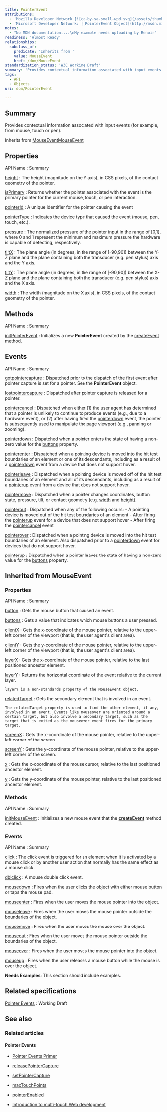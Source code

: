 ```yaml
---
title: PointerEvent
attributions:
  - 'Mozilla Developer Network [![cc-by-sa-small-wpd.svg](/assets/thumb/8/8c/cc-by-sa-small-wpd.svg/120px-cc-by-sa-small-wpd.svg.png)](http://creativecommons.org/licenses/by-sa/3.0/us/): [[PointerEvent(under construction)](https://developer.mozilla.org/en-US/docs/Web/API/PointerEvent) Article]'
  - 'Microsoft Developer Network: [[PointerEvent Object](http://msdn.microsoft.com/en-us/library/ie/hh772103(v=vs.85).aspx) Article]'
notes:
  - "No MDN documentation....\nMy example needs uploading by Renoir"
readiness: 'Almost Ready'
relationships:
  subclass_of:
    predicate: 'Inherits from '
    value: MouseEvent
    href: /dom/MouseEvent
standardization_status: 'W3C Working Draft'
summary: 'Provides contextual information associated with input events (for example, from mouse, touch or pen).'
tags:
  - API
  - Objects
uri: dom/PointerEvent

---
```

## <span>Summary</span>

Provides contextual information associated with input events (for example, from mouse, touch or pen).

Inherits from [MouseEvent](/dom/MouseEvent)[MouseEvent](/dom/MouseEvent)

## <span>Properties</span>

API Name
:   Summary

[height](/dom/PointerEvent/height)
:   The height (magnitude on the Y axis), in CSS pixels, of the contact geometry of the pointer.

[isPrimary](/dom/PointerEvent/isPrimary)
:   Returns whether the pointer associated with the event is the primary pointer for the current mouse, touch, or pen interaction.

[pointerId](/dom/PointerEvent/pointerId)
:   A unique identifier for the pointer causing the event

[pointerType](/dom/PointerEvent/pointerType)
:   Indicates the device type that caused the event (mouse, pen, touch, etc.).

[pressure](/dom/PointerEvent/pressure)
:   The normalized pressure of the pointer input in the range of [0,1], where 0 and 1 represent the minimum and maximum pressure the hardware is capable of detecting, respectively.

[tiltX](/dom/PointerEvent/tiltX)
:   The plane angle (in degrees, in the range of [-90,90]) between the Y-Z plane and the plane containing both the transducer (e.g. pen stylus) axis and the Y axis.

[tiltY](/dom/PointerEvent/tiltY)
:   The plane angle (in degrees, in the range of [-90,90]) between the X-Z plane and the plane containing both the transducer (e.g. pen stylus) axis and the X axis.

[width](/dom/PointerEvent/width)
:   The width (magnitude on the X axis), in CSS pixels, of the contact geometry of the pointer.

## <span>Methods</span>

API Name
:   Summary

[initPointerEvent](/dom/PointerEvent/initPointerEvent)
:   Initializes a new **PointerEvent** created by the [createEvent](/dom/Document/createEvent) method.

## <span>Events</span>

API Name
:   Summary

[gotpointercapture](/dom/PointerEvent/gotpointercapture)
:   Dispatched prior to the dispatch of the first event after pointer capture is set for a pointer. See the **PointerEvent** object.

[lostpointercapture](/dom/PointerEvent/lostpointercapture)
:   Dispatched after pointer capture is released for a pointer.

[pointercancel](/dom/PointerEvent/pointercancel)
:   Dispatched when either (1) the user agent has determined that a pointer is unlikely to continue to produce events (e.g., due to a hardware event), or (2) after having fired the [pointerdown](/dom/PointerEvent/pointerdown) event, the pointer is subsequently used to manipulate the page viewport (e.g., panning or zooming).

[pointerdown](/dom/PointerEvent/pointerdown)
:   Dispatched when a pointer enters the state of having a non-zero value for the [buttons](/dom/MouseEvent/buttons) property.

[pointerenter](/dom/PointerEvent/pointerenter)
:   Dispatched when a pointing device is moved into the hit test boundaries of an element or one of its descendants, including as a result of a [pointerdown](/dom/PointerEvent/pointerdown) event from a device that does not support hover.

[pointerleave](/dom/PointerEvent/pointerleave)
:   Dispatched when a pointing device is moved off of the hit test boundaries of an element and all of its descendants, including as a result of a [pointerup](/dom/PointerEvent/pointerup) event from a device that does not support hover.

[pointermove](/dom/PointerEvent/pointermove)
:   Dispatched when a pointer changes coordinates, button state, pressure, tilt, or contact geometry (e.g. [width](/dom/PointerEvent/width) and [height](/dom/PointerEvent/height)).

[pointerout](/dom/PointerEvent/pointerout)
:   Dispatched when any of the following occurs:
    -   A pointing device is moved out of the hit test boundaries of an element
    -   After firing the [pointerup](/dom/PointerEvent/pointerup) event for a device that does not support hover
    -   After firing the [pointercancel](/dom/PointerEvent/pointercancel) event

[pointerover](/dom/PointerEvent/pointerover)
:   Dispatched when a pointing device is moved into the hit test boundaries of an element. Also dispatched prior to a [pointerdown](/dom/PointerEvent/pointerdown) event for devices that do not support hover.

[pointerup](/dom/PointerEvent/pointerup)
:   Dispatched when a pointer leaves the state of having a non-zero value for the [buttons](/dom/MouseEvent/buttons) property.

## <span>Inherited from MouseEvent</span>

### <span>Properties</span>

API Name
:   Summary

[button](/dom/MouseEvent/button)
:   Gets the mouse button that caused an event.

[buttons](/dom/MouseEvent/buttons)
:   Gets a value that indicates which mouse buttons a user pressed.

[clientX](/dom/MouseEvent/clientX)
:   Gets the x-coordinate of the mouse pointer, relative to the upper-left corner of the viewport (that is, the user agent's client area).

[clientY](/dom/MouseEvent/clientY)
:   Gets the y-coordinate of the mouse pointer, relative to the upper-left corner of the viewport (that is, the user agent's client area).

[layerX](/dom/MouseEvent/layerX)
:   Gets the x-coordinate of the mouse pointer, relative to the last positioned ancestor element.

[layerY](/dom/MouseEvent/layerY)
:   Returns the horizontal coordinate of the event relative to the current layer.

    layerY is a non-standards property of the MouseEvent object.

[relatedTarget](/dom/MouseEvent/relatedTarget)
:   Gets the secondary element that is involved in an event.

    The relatedTarget property is used to find the other element, if any, involved in an event. Events like mouseover are oriented around a certain target, but also involve a secondary target, such as the target that is exited as the mouseover event fires for the primary target.

[screenX](/dom/MouseEvent/screenX)
:   Gets the x-coordinate of the mouse pointer, relative to the upper-left corner of the screen.

[screenY](/dom/MouseEvent/screenY)
:   Gets the y-coordinate of the mouse pointer, relative to the upper-left corner of the screen.

[x](/dom/MouseEvent/x)
:   Gets the x-coordinate of the mouse cursor, relative to the last positioned ancestor element.

[y](/dom/MouseEvent/y)
:   Gets the y-coordinate of the mouse pointer, relative to the last positioned ancestor element.

### <span>Methods</span>

API Name
:   Summary

[initMouseEvent](/dom/MouseEvent/initMouseEvent)
:   Initializes a new mouse event that the [**createEvent**](/dom/Document/createEvent) method created.

### <span>Events</span>

API Name
:   Summary

[click](/dom/MouseEvent/click)
:   The click event is triggered for an element when it is activated by a mouse click or by another user action that normally has the same effect as a mouse click.

[dblclick](/dom/MouseEvent/dblclick)
:   A mouse double click event.

[mousedown](/dom/MouseEvent/mousedown)
:   Fires when the user clicks the object with either mouse button or taps the mouse pad.

[mouseenter](/dom/MouseEvent/mouseenter)
:   Fires when the user moves the mouse pointer into the object.

[mouseleave](/dom/MouseEvent/mouseleave)
:   Fires when the user moves the mouse pointer outside the boundaries of the object.

[mousemove](/dom/MouseEvent/mousemove)
:   Fires when the user moves the mouse over the object.

[mouseout](/dom/MouseEvent/mouseout)
:   Fires when the user moves the mouse pointer outside the boundaries of the object.

[mouseover](/dom/MouseEvent/mouseover)
:   Fires when the user moves the mouse pointer into the object.

[mouseup](/dom/MouseEvent/mouseup)
:   Fires when the user releases a mouse button while the mouse is over the object.

**Needs Examples**: This section should include examples.

## <span>Related specifications</span>

[Pointer Events](http://www.w3.org/TR/pointerevents/)
:   Working Draft

## <span>See also</span>

### <span>Related articles</span>

#### <span>Pointer Events</span>

-   [Pointer Events Primer](/concepts/Pointer_Events)

-   [releasePointerCapture](/dom/Element/releasePointerCapture)

-   [setPointerCapture](/dom/Element/setPointerCapture)

-   [maxTouchPoints](/dom/Navigator/maxTouchPoints)

-   [pointerEnabled](/dom/Navigator/pointerEnabled)

-   [Introduction to multi-touch Web development](/tutorials/mobile_touch)

